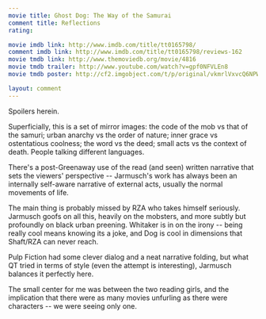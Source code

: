 ```yaml
---
movie title: Ghost Dog: The Way of the Samurai
comment title: Reflections
rating: 

movie imdb link: http://www.imdb.com/title/tt0165798/
comment imdb link: http://www.imdb.com/title/tt0165798/reviews-162
movie tmdb link: http://www.themoviedb.org/movie/4816
movie tmdb trailer: http://www.youtube.com/watch?v=gpf0NFVLEn8
movie tmdb poster: http://cf2.imgobject.com/t/p/original/vkmrlVxvcQ6NPWlXBS9mqQ7goVv.jpg

layout: comment
---
```


Spoilers herein.

Superficially, this is a set of mirror images: the code of the mob vs that of the samuri; urban anarchy vs the order of nature; inner grace vs ostentatious coolness; the word vs the deed; small acts vs the context of death. People talking different languages.

There's a post-Greenaway use of the read (and seen) written narrative that sets the viewers' perspective -- Jarmusch's work has always been an internally self-aware narrative of external acts, usually the normal movements of life.

The main thing is probably missed by RZA who takes himself seriously. Jarmusch goofs on all this, heavily on the mobsters, and more subtly but profoundly on black urban preening. Whitaker is in on the irony -- being really cool means knowing its a joke, and Dog is cool in dimensions that Shaft/RZA can never reach.

Pulp Fiction had some clever dialog and a neat narrative folding, but what QT tried in terms of style (even the attempt is interesting), Jarmusch balances it perfectly here.

The small center for me was between the two reading girls, and the implication that there were as many movies unfurling as there were characters -- we were seeing only one.